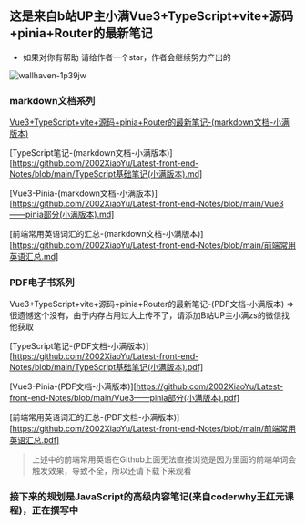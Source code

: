 ## 这是来自b站UP主小满Vue3+TypeScript+vite+源码+pinia+Router的最新笔记
- 如果对你有帮助 请给作者一个star，作者会继续努力产出的

![wallhaven-1p39jw](https://xingqiu-tuchuang-1256524210.cos.ap-shanghai.myqcloud.com/xiaoyu925/wallhaven-1p39jw.jpg)

### markdown文档系列

[Vue3+TypeScript+vite+源码+pinia+Router的最新笔记-(markdown文档-小满版本)](https://github.com/2002XiaoYu/Latest-front-end-Notes/blob/main/Vue3——基础内容部分(小满版本).md)

[TypeScript笔记-(markdown文档-小满版本)][https://github.com/2002XiaoYu/Latest-front-end-Notes/blob/main/TypeScript基础笔记(小满版本).md]

[Vue3-Pinia-(markdown文档-小满版本)][https://github.com/2002XiaoYu/Latest-front-end-Notes/blob/main/Vue3——pinia部分(小满版本).md]

[前端常用英语词汇的汇总-(markdown文档-小满版本)][https://github.com/2002XiaoYu/Latest-front-end-Notes/blob/main/前端常用英语汇总.md]

### PDF电子书系列

Vue3+TypeScript+vite+源码+pinia+Router的最新笔记-(PDF文档-小满版本) => 很遗憾这个没有，由于内存占用过大上传不了，请添加B站UP主小满zs的微信找他获取

[TypeScript笔记-(PDF文档-小满版本)][https://github.com/2002XiaoYu/Latest-front-end-Notes/blob/main/TypeScript基础笔记(小满版本).pdf]

[Vue3-Pinia-(PDF文档-小满版本)][https://github.com/2002XiaoYu/Latest-front-end-Notes/blob/main/Vue3——pinia部分(小满版本).pdf]

[前端常用英语词汇的汇总-(PDF文档-小满版本)][https://github.com/2002XiaoYu/Latest-front-end-Notes/blob/main/前端常用英语汇总.pdf]

> 上述中的前端常用英语在Github上面无法直接浏览是因为里面的前端单词会触发效果，导致不全，所以还请下载下来观看



### 接下来的规划是JavaScript的高级内容笔记(来自coderwhy王红元课程)，正在撰写中
